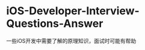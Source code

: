 iOS-Developer-Interview-Questions-Answer
========================================

一些iOS开发中需要了解的原理知识，面试时可能有帮助
